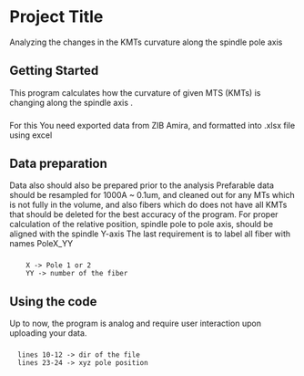 # Project Title
Analyzing the changes in the KMTs curvature along the spindle pole axis 
## Getting Started
This program calculates how the curvature of given MTS (KMTs) is changing along the spindle axis .
### 
For this You need exported data from ZIB Amira, and formatted into .xlsx file using excel

## Data preparation
Data also should also be prepared prior to the analysis
      Prefarable data should be resampled for 1000A ~ 0.1um, and cleaned out for any MTs which is not fully in the volume, and also fibers which 
      do does not have all KMTs that should be deleted for the best accuracy of the program.
      For proper calculation of the relative position, spindle pole to pole axis, should be aligned with the spindle Y-axis
      The last requirement is to label all fiber with names PoleX_YY
###
        X -> Pole 1 or 2
        YY -> number of the fiber
## Using the code
Up to now, the program is analog and require user interaction upon uploading your data.
###
      lines 10-12 -> dir of the file
      lines 23-24 -> xyz pole position
